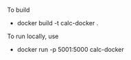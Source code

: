 To build
- docker build -t calc-docker .  

To run locally, use
- docker run -p 5001:5000 calc-docker
